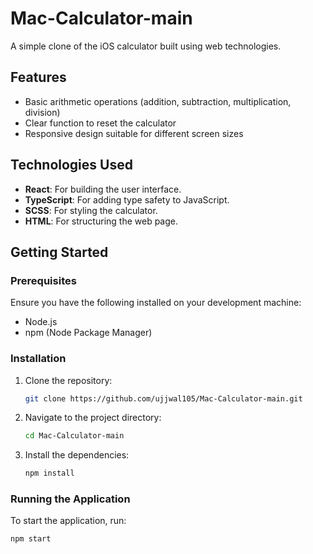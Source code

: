 # Mac-Calculator-main

A simple clone of the iOS calculator built using web technologies.

## Features

- Basic arithmetic operations (addition, subtraction, multiplication, division)
- Clear function to reset the calculator
- Responsive design suitable for different screen sizes

## Technologies Used

- **React**: For building the user interface.
- **TypeScript**: For adding type safety to JavaScript.
- **SCSS**: For styling the calculator.
- **HTML**: For structuring the web page.

## Getting Started

### Prerequisites

Ensure you have the following installed on your development machine:

- Node.js
- npm (Node Package Manager)

### Installation

1. Clone the repository:
    ```sh
    git clone https://github.com/ujjwal105/Mac-Calculator-main.git
    ```
2. Navigate to the project directory:
    ```sh
    cd Mac-Calculator-main
    ```
3. Install the dependencies:
    ```sh
    npm install
    ```

### Running the Application

To start the application, run:
```sh
npm start
